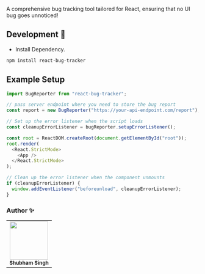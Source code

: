 A comprehensive bug tracking tool tailored for React, ensuring that no UI bug goes unnoticed!

## Development 🔧

- Install Dependency.

```sh
npm install react-bug-tracker
```

## Example Setup

```javascript
import BugReporter from "react-bug-tracker";

// pass server endpoint where you need to store the bug report
const report = new BugReporter("https://your-api-endpoint.com/report");

// Set up the error listener when the script loads
const cleanupErrorListener = bugReporter.setupErrorListener();

const root = ReactDOM.createRoot(document.getElementById("root"));
root.render(
  <React.StrictMode>
    <App />
  </React.StrictMode>
);

// Clean up the error listener when the component unmounts
if (cleanupErrorListener) {
  window.addEventListener("beforeunload", cleanupErrorListener);
}
```

### Author ✨

<table>
  <tr>
    <td align="center"><a href="https://github.com/singhshubham98"><img src="https://github.com/singhshubham98/react-bug-tracker/assets/25260334/a1ce456f-81da-4b97-ba46-07d4a59b7035" width="100px;" alt=""/><br /><sub><b>Shubham Singh</b></sub></a><br /></td>
  </tr>
</table>
